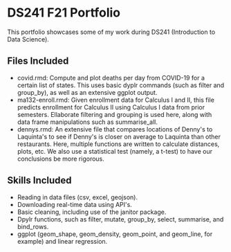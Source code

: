# DS241 F21 Portfolio

This portfolio showcases some of my work during DS241 (Introduction to Data Science).

## Files Included

- covid.rmd: Compute and plot deaths per day from COVID-19 for a certain list of states. This uses basic dyplr commands (such as filter and group_by), as well as an extensive ggplot output.
- ma132-enroll.rmd: Given enrollment data for Calculus I and II, this file predicts enrollment for Calculus II using Calculus I data from prior semesters. Ellaborate filtering and grouping is used here, along with data frame manipulations such as summarise_all.
- dennys.rmd: An extensive file that compares locations of Denny's to Laquinta's to see if Denny's is closer on average to Laquinta than other restaurants. Here, multiple functions are written to calculate distances, plots, etc. We also use a statistical test (namely, a t-test) to have our conclusions be more rigorous.

## Skills Included
- Reading in data files (csv, excel, geojson).
- Downloading real-time data using API's.
- Basic cleaning, including use of the janitor package.
- Dpylr functions, such as filter, mutate, group_by, select, summarise, and bind_rows.
- ggplot (geom_shape, geom_density, geom_point, and geom_line, for example) and linear regression.
